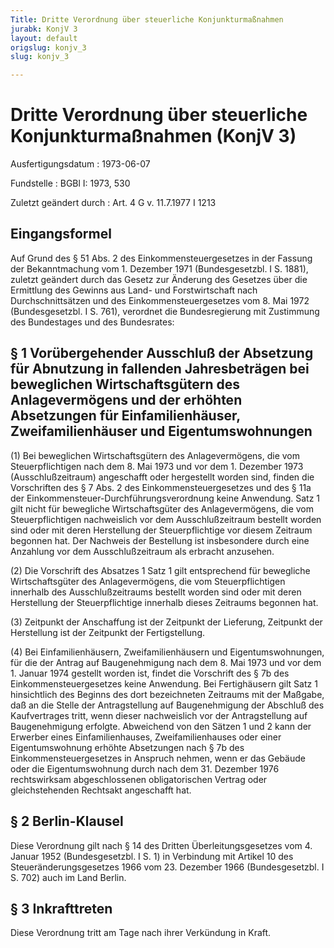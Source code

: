 ```yaml
---
Title: Dritte Verordnung über steuerliche Konjunkturmaßnahmen
jurabk: KonjV 3
layout: default
origslug: konjv_3
slug: konjv_3

---
```


# Dritte Verordnung über steuerliche Konjunkturmaßnahmen (KonjV 3)

Ausfertigungsdatum
:   1973-06-07

Fundstelle
:   BGBl I: 1973, 530

Zuletzt geändert durch
:   Art. 4 G v. 11.7.1977 I 1213

## Eingangsformel

Auf Grund des § 51 Abs. 2 des Einkommensteuergesetzes in der Fassung
der Bekanntmachung vom 1. Dezember 1971 (Bundesgesetzbl. I S. 1881),
zuletzt geändert durch das Gesetz zur Änderung des Gesetzes über die
Ermittlung des Gewinns aus Land- und Forstwirtschaft nach
Durchschnittsätzen und des Einkommensteuergesetzes vom 8. Mai 1972
(Bundesgesetzbl. I S. 761), verordnet die Bundesregierung mit
Zustimmung des Bundestages und des Bundesrates:

## § 1 Vorübergehender Ausschluß der Absetzung für Abnutzung in fallenden Jahresbeträgen bei beweglichen Wirtschaftsgütern des Anlagevermögens und der erhöhten Absetzungen für Einfamilienhäuser, Zweifamilienhäuser und Eigentumswohnungen

(1) Bei beweglichen Wirtschaftsgütern des Anlagevermögens, die vom
Steuerpflichtigen nach dem 8. Mai 1973 und vor dem 1. Dezember 1973
(Ausschlußzeitraum) angeschafft oder hergestellt worden sind, finden
die Vorschriften des § 7 Abs. 2 des Einkommensteuergesetzes und des §
11a der Einkommensteuer-Durchführungsverordnung keine Anwendung. Satz
1 gilt nicht für bewegliche Wirtschaftsgüter des Anlagevermögens, die
vom Steuerpflichtigen nachweislich vor dem Ausschlußzeitraum bestellt
worden sind oder mit deren Herstellung der Steuerpflichtige vor diesem
Zeitraum begonnen hat. Der Nachweis der Bestellung ist insbesondere
durch eine Anzahlung vor dem Ausschlußzeitraum als erbracht anzusehen.

(2) Die Vorschrift des Absatzes 1 Satz 1 gilt entsprechend für
bewegliche Wirtschaftsgüter des Anlagevermögens, die vom
Steuerpflichtigen innerhalb des Ausschlußzeitraums bestellt worden
sind oder mit deren Herstellung der Steuerpflichtige innerhalb dieses
Zeitraums begonnen hat.

(3) Zeitpunkt der Anschaffung ist der Zeitpunkt der Lieferung,
Zeitpunkt der Herstellung ist der Zeitpunkt der Fertigstellung.

(4) Bei Einfamilienhäusern, Zweifamilienhäusern und
Eigentumswohnungen, für die der Antrag auf Baugenehmigung nach dem 8.
Mai 1973 und vor dem 1. Januar 1974 gestellt worden ist, findet die
Vorschrift des § 7b des Einkommensteuergesetzes keine Anwendung. Bei
Fertighäusern gilt Satz 1 hinsichtlich des Beginns des dort
bezeichneten Zeitraums mit der Maßgabe, daß an die Stelle der
Antragstellung auf Baugenehmigung der Abschluß des Kaufvertrages
tritt, wenn dieser nachweislich vor der Antragstellung auf
Baugenehmigung erfolgte. Abweichend von den Sätzen 1 und 2 kann der
Erwerber eines Einfamilienhauses, Zweifamilienhauses oder einer
Eigentumswohnung erhöhte Absetzungen nach § 7b des
Einkommensteuergesetzes in Anspruch nehmen, wenn er das Gebäude oder
die Eigentumswohnung durch nach dem 31. Dezember 1976 rechtswirksam
abgeschlossenen obligatorischen Vertrag oder gleichstehenden Rechtsakt
angeschafft hat.

## § 2 Berlin-Klausel

Diese Verordnung gilt nach § 14 des Dritten Überleitungsgesetzes vom
4\. Januar 1952 (Bundesgesetzbl. I S. 1) in Verbindung mit Artikel 10
des Steueränderungsgesetzes 1966 vom 23. Dezember 1966
(Bundesgesetzbl. I S. 702) auch im Land Berlin.

## § 3 Inkrafttreten

Diese Verordnung tritt am Tage nach ihrer Verkündung in Kraft.

